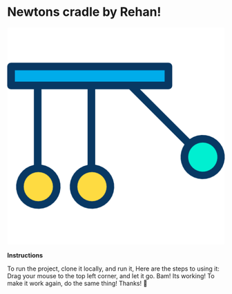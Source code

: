 # Newtons cradle by Rehan!

![Newtons Cradle Image](favicon.png "This is a sample image.")

**Instructions**

To run the project, clone it locally, and run it, Here are the steps to using it: Drag your mouse to the top left corner, and let it go. Bam! Its working! To make it work again, do the same thing! Thanks! 🚀

